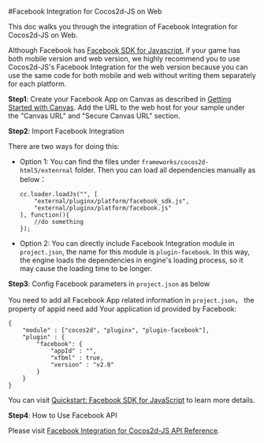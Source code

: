 #Facebook Integration for Cocos2d-JS on Web

This doc walks you through the integration of Facebook Integration for Cocos2d-JS on Web.

Although Facebook has [Facebook SDK for Javascript](http://developers.facebook.com/docs/javascript), if your game has both mobile version and web version, we highly recommend you to use Cocos2d-JS's Facebook Integration for the web version because you can use the same code for both mobile and web without writing them separately for each platform.

**Step1**: Create your Facebook App on Canvas as described in [Getting Started with Canvas](http://developers.facebook.com/docs/games/canvas/). Add the URL to the web host for your sample under the "Canvas URL" and "Secure Canvas URL" section.

**Step2**: Import Facebook Integration

There are two ways for doing this:

- Option 1: You can find the files under `frameworks/cocos2d-html5/extenrnal` folder. Then you can load all dependencies manually as below：
    
    ```
    cc.loader.loadJs("", [
        "external/pluginx/platform/facebook_sdk.js",
        "external/pluginx/platform/facebook.js"
    ], function(){
        //do something
    });
    ```
    
- Option 2: You can directly include Facebook Integration module in `project.json`, the name for this module is `plugin-facebook`. In this way, the engine loads the dependencies in engine's loading process, so it may cause the loading time to be longer.

**Step3**: Config Facebook parameters in `project.json` as below

You need to add all Facebook App related information in `project.json`， the property of appid need add Your application id provided by Facebook:

```
{
    "module" : ["cocos2d", "pluginx", "plugin-facebook"],
    "plugin" : {
        "facebook": {
            "appId" : "", 
            "xfbml" : true,
            "version" : "v2.0"
        }
    }
}
```

You can visit [Quickstart: Facebook SDK for JavaScript](http://developers.facebook.com/docs/javascript/quickstart/) to learn more details. 

**Step4**: How to Use Facebook API

Please visit [Facebook Integration for Cocos2d-JS API Reference](../api-reference/en.md).